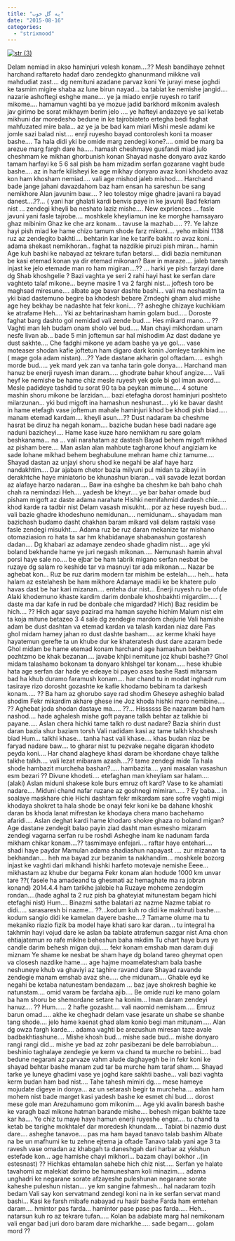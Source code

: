 ```yaml
---
title: "یه گل خوب"
date: "2015-08-16"
categories: 
  - "strixmood"
---
```


[![str (3)](http://localhost/wp-content/uploads/2015/08/str-3.jpg)](http://localhost/wp-content/uploads/2015/08/str-3.jpg)

Delam nemiad in akso haminjuri velesh konam....?? Mesh bandihaye zehnet harchand raftareto hadaf daro zendegkto ghanunmand mikkne vali mahdudiat zast.... dg nemituni azadane parvaz koni Ye jurayi mese joghdi ke tasmim migire shaba az lune birun nayad... ba tabiat ke nemishe jangid.... nazarie ashoftegi eshghe mane.... ye ja miado enrjie ruyesh ro tarif mikome.... hamamun vaghti ba ye mozue jadid barkhord mikonim avalesh jav girimo be sorat mikhaym berim jelo .... ye hafteyi andazeye ye sal ketab mikhuni dar moredesho bedune in ke tajrobiateto ertegha bedi faghat mahfuzated mire bala... az ye ja be bad kam miari Mishi mesle adami ke jomle sazi balad nist.... enrji ruyesho bayad contorolesh koni ta moaser bashe.... Ta hala didi yki be omide marg zendegi kone?.... omid be marg ba arezue marg fargh dare ha..... hamash cheshmaye gusfandi miad julo cheshmam ke mikhan ghorbunish konan Shayad nashe donyaro avaz kardo tamam harfayi ke 5 6 sal pish ba ham mizadim serfan gozarane vaght bude bashe.... az in harfe kilisheyi ke age mikhay donyaro avaz koni khodeto avaz kon ham khosham nemiad.... vali age mishod jaleb mishod.... Harchand bade jange jahani davazdahom baz ham ensan ha sareshun be sang nemikhore Alan javunim baw.... ? leo tolestoy mige ghadre javani ra bayad danest....??... ( yani har ghalati kardi benvis paye in ke javuni) Bad fekriam nist ... zendegi kheyli ba neshato laziz mishe.... New expriences ... fasle javuni yani fasle tajrobe.... moshkele kheyliamun ine ke morghe hamsayaro ghaz mibinim Ghaz ke che arz konam... tavuse la mazhab..... ??. Ye lahze hayi pish miad ke hame chizo tamum shode farz mikoni.... yeho mibini 1138 ruz az zendegito bakhti.... behtarin kar ine ke tarife bakht ro avaz koni... adama shekast nemikhoran.. faghat ta nazdikie piruzi pish miran... hamin Age kuh bashi ke nabayad az tekrare tufan betarsi.... didi bazia nemitunan be kasi etemad konan ya dir etemad mikonan? Baw in maraze.... jaleb taresh injast ke jelo etemade man ro ham migiran....?? ... harki ye pish farzayi dare dg Shab khoshgelie ? Bazi vaghta ye seri 2 rahi hayi hast ke serfan dare vaghteto talaf mikone... beyne masire 1 va 2 farghi nist... joftesh toro be maghsad miresune.... albate age bavar dashte bashi... vali ma neshastim ta yki biad dastemuno begire ba khodesh bebare Zrndeghi gham alud mishe age hey bekhay be nadashte hat fekr koni.... ?? asheghe chizaye kuchikiam ke atrafame Heh.... Yki az behtarinasham hamin golam bud..... Doroste faghat barg dashto gol nemidad vali zende bud.... Hes mikard mano.... ?? Vaghti man leh budam onam sholo vel bud..... Man chayi mikhordam unam nesfe livan ab... bade 5 min joftemun sar hal mishodim Az dast dadane ye dust sakhte.... Che fadghi mikone ye adam bashe ya ye gol.... vase moteaser shodan kafie joftetun ham digaro dark konin Jomleye tarikhim ine ( mage gola adam nistan)....?? Yade dastane akharin gol oftadam..... eshgh morde bud..... yek mard yek zan va tanha tarin gole donya.... Harchand man hanuz be enerji ruyesh iman daram..... ghodrate bahar khouf angize..... Vali heyf ke nemishe be hame chiz mesle ruyesh yek gole bi gol iman avord.... Mesle padideye tashdid tu sorat 90 ta ba peykan mimune.... 4 sotune mashin shoru mikone be larzidan.... bazi etefagha dorost haminjuri poshteto milarzunan... yki bud migoft ina hamashun neshunast.... yki ke bavar dasht in hame etefagh vase joftemun mahale haminjuri khod be khodi pish biad..... manam etemad kardam.... kheyli asun....?? Dust nadaram ba cheshme hasrat be diruz ha negah konam.... baziche budan hese badi nadare age naduni bazicheyi.... Hame kase kuze haro nemikham ru sare golam beshkanama... na ... vali narahatam az dastesh Bayad behem migoft mikhad az pisham bere.... Man aslan alan mahbute tagharone khouf angiziam ke sade lohane mikhad behem beghabulune mehran hame chiz tamume.... Shayad dastan az unjayi shoru shod ke negahi be alaf haye harz nandakhtim.... Dar ajabam chetor bazia milyuni pul midan ta zibayi in derakhtche haye miniatorio be khunashun biaran... vali savade lezat bordan az alafaye harzo nadaran.... Baw ina eshghe ba cheshm ke bah baho chah chah ra nemindazi Heh.... yadesh be kheyr.... ye bar bahar omade bud pisham migoft az daste adama narahate Hishki nemifahmid dardesh chie..... khod karde ra tadbir nist Delam vasash misukht... por az hese ruyesh bud.... vali bazie ghadre khodeshuno nemidunan.... nemidunam... shayadam man bazichash budamo dasht chakhan baram mikard vali delam rastaki vase fasle zendegi misukht.... Adama ruz be ruz daran mekanize tar mishano otomaziasion ro hata ta sar hm khabidanaye shabanashun gostaresh dadan.... Dg khabari az adamaye zendeo shade ghadim nist.... age yki boland bekhande hame ye juri negash mikonan..... Nemunash hamin ahval porsi haye sale no.... be ejbar be ham tabrik migano serfan nesbat be ruzaye dg salam ro keshide tar va masnuyi tar ada mikonan.... Nazar be aghebat kon... Ruz be ruz darim modern tar mishim be estelah..... heh... hata halam az estelahesh be ham mikhore Adamaye madii ke be khatere pulo havas dast be har kari mizanan.... enteha dur nist... Enerji ruyesh ru be ofule Alaki khodemuno khaste kardim darim donbale khoshbakhti migardim..... ( daste ma dar kafe in rud be donbale che migardad? Hich) Baz residim be hich.... ?? Hich agar saye pazirad ma haman sayehe hichim Malum nist elm ta koja mitune betazeo 3 4 sale dg zendegie mardom chejurie Vali hamishe adam be dust dashtan va etemad kardan va talash kardan niaz dare Pas ghol midam hamey jahan ro dust dashte basham.... az kerme khaki haye hayatemun gerefte ta un khube dur ke khateratesh dust dare azaram bede Ghol midam be hame etemad konam harchand age hamashun bekhan pozhtzmo be khak bezanan.... javabe khjbi nemitune joz khubi bashe?? Ghol midam talashamo bokonam ta donyaro khlshgel tar konam..... hese khubie hata age serfan dar hade ye edeaye bi payeo asas bashe Rasti mitarsam bad ha khub duramo faramush konam.... har chand tu in modat inghadr rum tasiraye rizo dorosht gozashte ke kafie khodamo bebinam ta darkesh konam..... ?? Ba ham az ghorubo saye rad shodim Gheseye asheghio balad shodim Fekr mikardim akhare ghese ine Joz khoda hishki maro nemibine.... ?? Aghebat joda shodan dastaye ma..... ??... Hissssss Be nazaram bad ham nashod.... hade aghalesh mishe goft payane talkh behtar az talkhie bi payane..... Aslan chera hichki tame talkh ro dust nadare? Bazia shirin dust daran bazia shur baziam torsh Vali nadidam kasi az tame talkh khoshesh biad Hum... talkhi khase... tanha hast vali khase.... khas budan niaz be faryad nadare baw.... to gharar nist tu pezvake negahe digaran khodeto peyda koni.... Har chand alagheye khasi daram be khordane chaye talkhe talkhe talkh.... vali lezat mibaram azash....?? tame zendegi mide Ta hala shode hambazit murcheha bashan?..... hambazita.... yani masalan vasashun esm bezari ?? Divune khodeti.... etefaghan man kheyliam sar halam.... (alaki) Aslan miduni shakese kole burs emruz oft kard? Vase to ke ahamiati nadare.... Miduni chand nafar ruzane az goshnegi mimiran..... ? Ey baba... in soalaye maskhare chie Hichi dashtam fekr mikardam sare sofre vaghti migi khodaya shokret ta hala shode be onayi fekr koni ke ba dahane khoshk daran bs khoda lanat mifrestan ke khodaya chera mano bachehamo afaridi.... Aslan deghat kardi hame khodaro shokre ghaza ro boland migan? Age dastane zendegit balao payin ziad dasht man esmesho mizaram zendegi vagarna serfan ru be roshdi Asheghe inam ke nadunam farda mikham chikar konam....?? tasmimaye enfejari.... raftar haye entehari.... shadi haye paydar Mamulan adama shadiashun napayast .... zur mizanan ta bekhandan.... heh ma bayad zur bezanim ta nakhandim... moshkele bozorg injast ke vaghti dari mikhandi hishki harfeto motevaje nemishe Eeee... mikhastam az khube dur begama Fekr konam alan hodude 1000 km unvar tare ??( fasele ha amadeand ta ghesmati az hemaghate ma ra jobran konand) 2014.4.4 ham tarikhe jalebie ha Ruzaye moheme zendegim rondan....(hade aghal ta 2 ruz pish ba ghateyiat mitunestam begam hichi etefaghi nist) Hum.... Binazmi sathe balatari az nazme Nazme tabiat ro didi..... sarasaresh bi nazme... ??...kodum kuh ro didi ke makhruti bashe.... kodum sangio didi ke kamelan dayere bashe....? Tamame olume ma tu mekaniko riazio fizik ba model haye khati saro kar daran... tu integral ha takhmin hayi vojud dare ke aslan ba tabiate atrafemun sazgar nist Ama chon ehtiajatemun ro rafe miklne beheshun baha mkdim Tu chart haye burs ye candle darim behesh migan duji..... fekr konam emshab man daram duji miznam Ye shame ke nesbat be sham haye dg boland tareo gheymat open va closesh nazdike hame.... age hajme moamelatesham bala bashe neshuneye khub va ghaviyi az taghire ravand dare Shayad ravande zendegie manam emshab avaz she..... che midunam.... Ghable eyd ke negahi be ketaba natunestam bendazam ... baz jaye shokresh baghie ke natunstam.... omid varam be fardaha ajib.... Be omide ruzi ke mano golam ba ham shoru be shemordane setare ha konim... Iman daram zendeyi hanuz.... ?? Hum...... 2 hafte gozasht.... vali naomid nemisham..... Emruz barun omad..... akhe ke cheghadr delam vase jesarate un shabe se shanbe tang shode.... jelo hame kaenat ghad alam konio begi man mitunam..... Alan dg owza fargh karde.... adama vaghti be arezushun miresan taze avale badbakhtiashune.... Mishe khosh bud... mishe sade bud... mishe donyaro rangi rangi did... mishe ye bad az zohr pasibezani be dele barrobiabun.... beshinio taghalaye zendegie ye kerm va chand ta murche ro bebini.... bad bedune negarani az parvaze vahm alude daghayegh be in fekr koni ke shayad behtar bashe manam zud tar ba murche ham taraf sham.... Shayad tarke ye luneye ghadimi vase ye joghd kare sakhti bashe... vali bazi vaghta kerm budan ham bad nist.... Tahe tahesh mimiri dg.... mese hameye mojudate digeye in donya... az un setarash begir ta murcheha.... aslan ham mohem nist bade marget kasi yadesh bashe ke esmet chi bud.... dorost mese gole man Arezuhamuno gom mikonim.... Age yki avalin baresh bashe ke varagh bazi mikone hatman barande mishe.... behesh migan bakhte taze kar ha.... Ye chiz tu maye haye hamun enerji ruyeshe engar.... tu chand ta ketab be tarighe mokhtalef dar moredesh khundam.... Tabiat bi nazmio dust dare.... asheghe tanavoe.... pas ma ham bayad tanavo talab bashim Albate na be un mafhumi ke tu zehne ejtema ja oftade Tanavo talab yani age 3 ta ravesh vase omadan az khabgah ta daneshgah dari harbar az ykishun estefade kon... age hamishe chayi mikhori... bazam chayi bokhor ..(in estesnast) ?? Hichkas ehtamalan sahebe hich chiz nist..... Serfan ye halate tavahomi az malekiat darimo be hamunesham koli minazim.... adama unghadri ke negarane sorate afzayeshe puleshunan negarane sorate kaheshe puleshun nistan.... ye km sangine fahmesh... hal nadaram tozih bedam Vali say kon servatmand zendegi koni na in ke serfan servat mand bashi... Kasi ke farsh mibafe nabayad ru hasir bashe Farda ham emtehan daram.... hmintor pas farda... hamintor pase pase pas farda..... Heh... natarsun kuh ro az tekrare tufan..... Kolan ba adabiate marg hal nemikonam vali engar bad juri doro baram dare micharkhe..... sade begam.... golam mord ??
